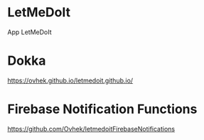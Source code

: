 # LetMeDoIt

App LetMeDoIt

# Dokka

https://ovhek.github.io/letmedoit.github.io/

# Firebase Notification Functions

https://github.com/Ovhek/letmedoitFirebaseNotifications
